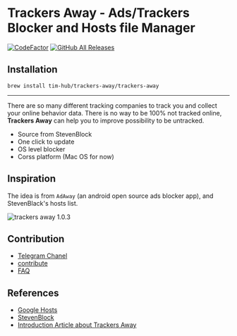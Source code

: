 # Trackers Away - Ads/Trackers Blocker and Hosts file Manager
[![CodeFactor](https://www.codefactor.io/repository/github/tim-hub/trackersaway/badge)](https://www.codefactor.io/repository/github/tim-hub/trackersaway) [![GitHub All Releases](https://img.shields.io/github/downloads/tim-hub/trackersaway/total)](https://github.com/tim-hub/TrackersAway/releases/latest)

## Installation

`brew install tim-hub/trackers-away/trackers-away`

---

There are so many different tracking companies to
track you and collect your online behavior data.
There is no way to be 100% not tracked online,
**Trackers Away** can help you to improve possibility to be untracked.


- Source from StevenBlock
- One click to update
- OS level blocker
- Corss platform (Mac OS for now)


## Inspiration
The idea is from `AdAway` (an android open source ads blocker app), 
and StevenBlack's hosts list.

![trackers away 1.0.3](https://i.imgur.com/8RCKLAq.jpg)
<!-- ![trackers away 2](https://i.imgur.com/rUyuVOU.jpg) -->



## Contribution
- [Telegram Chanel](https://t.me/s/trackersaway)
- [contribute](/CONTRIBUTING.md)
- [FAQ](/FAQ.md)

## References

- [Google Hosts](https://github.com/googlehosts/hosts)
- [StevenBlock](https://github.com/StevenBlack/hosts)
- [Introduction Article about Trackers Away](https://tim.bai.uno/trackers-away-mac-os-ads-blocker-releasing-1-0-3-and-road-map/)
